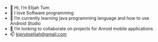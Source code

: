 - 👋 Hi, I’m Elijah Tum
- 👀 I love Software programming
- 🌱 I’m currently learning java programming language and how to use Android Studio
- 💞️ I’m looking to collaborate on projects for Anroid mobile applications
- 📫 kiprutoelijah@gmail.com 
<!---
Elijahtum/Elijahtum is a ✨ special ✨ repository because its `README.md` (this file) appears on your GitHub profile.
You can click the Preview link to take a look at your changes.
--->
